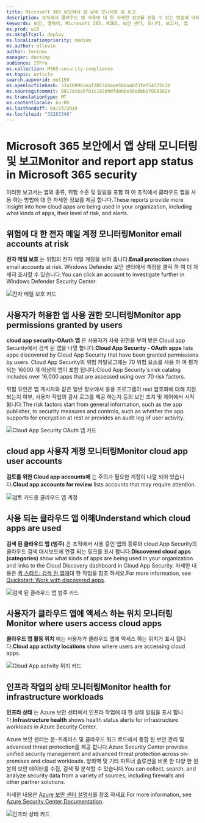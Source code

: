 ```yaml
---
title: Microsoft 365 보안에서 앱 상태 모니터링 및 보고
description: 조직에서 클라우드 앱 사용에 대 한 자세한 정보를 얻을 수 있는 방법에 대해 설명 합니다.
keywords: 보안, 맬웨어, Microsoft 365, M365, 보안 센터, 모니터, 보고서, 앱
ms.prod: w10
ms.mktglfcycl: deploy
ms.localizationpriority: medium
ms.author: ellevin
author: levinec
manager: dansimp
audience: ITPro
ms.collection: M365-security-compliance
ms.topic: article
search.appverid: met150
ms.openlocfilehash: 33a10996ceaf3023d5aee58aaabf3fef54372c30
ms.sourcegitcommit: 0017dc6a5f81c165d9dfd88be39a6bb17856582e
ms.translationtype: MT
ms.contentlocale: ko-KR
ms.lasthandoff: 04/23/2019
ms.locfileid: "32263348"
---
```

# <a name="monitor-and-report-app-status-in-microsoft-365-security"></a><span data-ttu-id="77e6c-104">Microsoft 365 보안에서 앱 상태 모니터링 및 보고</span><span class="sxs-lookup"><span data-stu-id="77e6c-104">Monitor and report app status in Microsoft 365 security</span></span>


<span data-ttu-id="77e6c-105">이러한 보고서는 앱의 종류, 위험 수준 및 알림을 포함 하 여 조직에서 클라우드 앱을 사용 하는 방법에 대 한 자세한 정보를 제공 합니다.</span><span class="sxs-lookup"><span data-stu-id="77e6c-105">These reports provide more insight into how cloud apps are being used in your organization, including what kinds of apps, their level of risk, and alerts.</span></span>

## <a name="monitor-email-accounts-at-risk"></a><span data-ttu-id="77e6c-106">위험에 대 한 전자 메일 계정 모니터링</span><span class="sxs-lookup"><span data-stu-id="77e6c-106">Monitor email accounts at risk</span></span>

<span data-ttu-id="77e6c-107">**전자 메일 보호** 는 위험의 전자 메일 계정을 보여 줍니다.</span><span class="sxs-lookup"><span data-stu-id="77e6c-107">**Email protection** shows email accounts at risk.</span></span> <span data-ttu-id="77e6c-108">Windows Defender 보안 센터에서 계정을 클릭 하 여 더 자세히 조사할 수 있습니다.</span><span class="sxs-lookup"><span data-stu-id="77e6c-108">You can click an account to investigate further in Windows Defender Security Center.</span></span>

![전자 메일 보호 카드](./media/security-docs/email-protection.png)

## <a name="monitor-app-permissions-granted-by-users"></a><span data-ttu-id="77e6c-110">사용자가 허용한 앱 사용 권한 모니터링</span><span class="sxs-lookup"><span data-stu-id="77e6c-110">Monitor app permissions granted by users</span></span>

<span data-ttu-id="77e6c-111">**cloud app security-OAuth 앱** 은 사용자가 사용 권한을 부여 받은 Cloud app Security에서 검색 된 앱을 나열 합니다.</span><span class="sxs-lookup"><span data-stu-id="77e6c-111">**Cloud App Security - OAuth apps** lists apps discovered by Cloud App Security that have been granted permissions by users.</span></span> <span data-ttu-id="77e6c-112">Cloud App Security의 위험 카탈로그에는 70 위험 요소를 사용 하 여 평가 되는 16000 개 이상의 앱이 포함 됩니다.</span><span class="sxs-lookup"><span data-stu-id="77e6c-112">Cloud App Security's risk catalog includes over 16,000 apps that are assessed using over 70 risk factors.</span></span>

<span data-ttu-id="77e6c-113">위험 요인은 앱 게시자와 같은 일반 정보에서 응용 프로그램이 rest 암호화에 대해 지원 되는지 여부, 사용자 작업의 감사 로그를 제공 하는지 등의 보안 조치 및 제어에서 시작 됩니다.</span><span class="sxs-lookup"><span data-stu-id="77e6c-113">The risk factors start from general information, such as the app publisher, to security measures and controls, such as whether the app supports for encryption at rest or provides an audit log of user activity.</span></span>

![Cloud App Security OAuth 앱 카드](./media/security-docs/cloud-app-security-oauth-apps.png)

## <a name="monitor-cloud-app-user-accounts"></a><span data-ttu-id="77e6c-115">cloud app 사용자 계정 모니터링</span><span class="sxs-lookup"><span data-stu-id="77e6c-115">Monitor cloud app user accounts</span></span>

<span data-ttu-id="77e6c-116">**검토를 위한 Cloud app accounts에** 는 주의가 필요한 계정이 나열 되어 있습니다.</span><span class="sxs-lookup"><span data-stu-id="77e6c-116">**Cloud app accounts for review** lists accounts that may require attention.</span></span>

![검토 카드용 클라우드 앱 계정](./media/security-docs/cloud-app-accounts-for-review.png)

## <a name="understand-which-cloud-apps-are-used"></a><span data-ttu-id="77e6c-118">사용 되는 클라우드 앱 이해</span><span class="sxs-lookup"><span data-stu-id="77e6c-118">Understand which cloud apps are used</span></span>

<span data-ttu-id="77e6c-119">**검색 된 클라우드 앱 (범주)** 은 조직에서 사용 중인 앱의 종류와 cloud App Security의 클라우드 검색 대시보드에 연결 되는 링크를 표시 합니다.</span><span class="sxs-lookup"><span data-stu-id="77e6c-119">**Discovered cloud apps (categories)** show what kinds of apps are being used in your organization and links to the Cloud Discovery dashboard in Cloud App Security.</span></span> <span data-ttu-id="77e6c-120">자세한 내용은 [퀵 스타트: 검색 된 앱에](https://docs.microsoft.com/cloud-app-security/discovered-apps)대 한 작업을 참조 하세요.</span><span class="sxs-lookup"><span data-stu-id="77e6c-120">For more information, see [Quickstart: Work with discovered apps](https://docs.microsoft.com/cloud-app-security/discovered-apps).</span></span>  

![검색 된 클라우드 앱 범주 카드](./media/security-docs/discovered-cloud-apps-categories.png)

## <a name="monitor-where-users-access-cloud-apps"></a><span data-ttu-id="77e6c-122">사용자가 클라우드 앱에 액세스 하는 위치 모니터링</span><span class="sxs-lookup"><span data-stu-id="77e6c-122">Monitor where users access cloud apps</span></span>

<span data-ttu-id="77e6c-123">**클라우드 앱 활동 위치** 에는 사용자가 클라우드 앱에 액세스 하는 위치가 표시 됩니다.</span><span class="sxs-lookup"><span data-stu-id="77e6c-123">**Cloud app activity locations** show where users are accessing cloud apps.</span></span>

![Cloud App activity 위치 카드](./media/security-docs/cloud-app-activity-locations.png)

## <a name="monitor-health-for-infrastructure-workloads"></a><span data-ttu-id="77e6c-125">인프라 작업의 상태 모니터링</span><span class="sxs-lookup"><span data-stu-id="77e6c-125">Monitor health for infrastructure workloads</span></span>

<span data-ttu-id="77e6c-126">**인프라 상태** 는 Azure 보안 센터에서 인프라 작업에 대 한 상태 알림을 표시 합니다.</span><span class="sxs-lookup"><span data-stu-id="77e6c-126">**Infrastructure health** shows health status alerts for infrastructure workloads in Azure Security Center.</span></span>

<span data-ttu-id="77e6c-127">Azure 보안 센터는 온-프레미스 및 클라우드 워크 로드에서 통합 된 보안 관리 및 advanced threat protection을 제공 합니다.</span><span class="sxs-lookup"><span data-stu-id="77e6c-127">Azure Security Center provides unified security management and advanced threat protection across on-premises and cloud workloads.</span></span> <span data-ttu-id="77e6c-128">방화벽 및 기타 파트너 솔루션을 비롯 한 다양 한 원본의 보안 데이터를 수집, 검색 및 분석할 수 있습니다.</span><span class="sxs-lookup"><span data-stu-id="77e6c-128">You can collect, search, and analyze security data from a variety of sources, including firewalls and other partner solutions.</span></span>

<span data-ttu-id="77e6c-129">자세한 내용은 [Azure 보안 센터 설명서](https://docs.microsoft.com/azure/security-center/)를 참조 하세요.</span><span class="sxs-lookup"><span data-stu-id="77e6c-129">For more information, see [Azure Security Center Documentation](https://docs.microsoft.com/azure/security-center/).</span></span>

![인프라 상태 카드](./media/security-docs/infrastructure-health.png)

